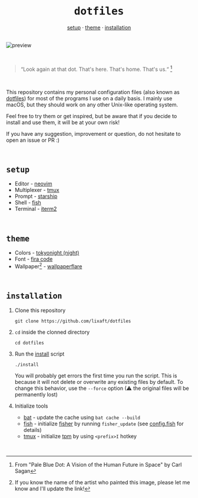 <h1 align="center">
    <div align="center">
        <samp><b>dotfiles</b></samp>
    </div>
</h1>

<div align="center">
    <a href="#setup">setup</a>
    ·
    <a href="#theme">theme</a>
    ·
    <a href="#installation">installation</a>
</div>

</br>

![preview](https://user-images.githubusercontent.com/61330762/209595696-be22b20d-1276-441c-91c1-e60b56458fa7.png)

</br>

> “Look again at that dot. That's here. That's home. That's us.“ [^1]

</br>

This repository contains my personal configuration files (also known as [dotfiles](https://en.wikipedia.org/wiki/Hidden_file_and_hidden_directory#Unix_and_Unix-like_environments)) for most of the programs I use on a daily basis. I mainly use macOS, but they should work on any other Unix-like operating system.

Feel free to try them or get inspired, but be aware that if you decide to install and use them, it will be at your own risk!

If you have any suggestion, improvement or question, do not hesitate to open an issue or PR :)

</br>

## <samp><b>setup</b></samp>

- Editor - [neovim](https://github.com/neovim/neovim)
- Multiplexer - [tmux](https://github.com/tmux/tmux)
- Prompt - [starship](https://github.com/starship/starship)
- Shell - [fish](https://github.com/fish-shell/fish-shell)
- Terminal - [iterm2](https://iterm2.com/index.html)

</br>

## <samp><b>theme</b></samp>

- Colors - [tokyonight (night)](https://github.com/folke/tokyonight.nvim)
- Font - [fira code](https://github.com/ryanoasis/nerd-fonts/tree/master/patched-fonts/FiraCode)
- Wallpaper[^2] - [wallpaperflare](https://www.wallpaperflare.com/astronaut-space-black-background-artwork-wallpaper-gjfku)

</br>

## <samp><b>installation</b></samp>

1. Clone this repository
   ```shell
   git clone https://github.com/lixaft/dotfiles
   ```

2. `cd` inside the clonned directory
   ```shell
   cd dotfiles
   ```

3. Run the [install](https://github.com/lixaft/dotfiles/blob/main/install) script
   ```shell
   ./install
   ```

   You will probably get errors the first time you run the script. This is because it will not delete or overwrite any existing files by default. To change this behavior, use the `--force` option (⚠ the original files will be permanently lost)

4. Initialize tools
    * [bat](https://github.com/sharkdp/bat) - update the cache using `bat cache --build`
    * [fish](https://github.com/fish-shell/fish-shell) - initialize [fisher](https://github.com/jorgebucaran/fisher) by running `fisher_update` (see [config.fish](https://github.com/lixaft/dotfiles/blob/main/src/.config/fish/config.fish) for details)
    * [tmux](https://github.com/tmux/tmux) - initialize [tpm](https://github.com/tmux-plugins/tpm) by using `<prefix>I` hotkey

</br>

[^1]: From "Pale Blue Dot: A Vision of the Human Future in Space" by Carl Sagan
[^2]: If you know the name of the artist who painted this image, please let me know and I'll update the link!
